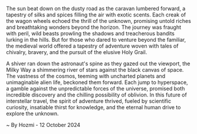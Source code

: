 
The sun beat down on the dusty road as the caravan lumbered forward, a tapestry of silks and spices filling the air with exotic scents.  Each creak of the wagon wheels echoed the thrill of the unknown, promising untold riches and breathtaking wonders beyond the horizon.  The journey was fraught with peril, wild beasts prowling the shadows and treacherous bandits lurking in the hills. But for those who dared to venture beyond the familiar, the medieval world offered a tapestry of adventure woven with tales of chivalry, bravery, and the pursuit of the elusive Holy Grail. 

A shiver ran down the astronaut's spine as they gazed out the viewport, the Milky Way a shimmering river of stars against the black canvas of space.  The vastness of the cosmos, teeming with uncharted planets and unimaginable alien life, beckoned them forward.  Each jump to hyperspace, a gamble against the unpredictable forces of the universe, promised both incredible discovery and the chilling possibility of oblivion.  In this future of interstellar travel, the spirit of adventure thrived, fueled by scientific curiosity, insatiable thirst for knowledge, and the eternal human drive to explore the unknown. 

~ By Hozmi - 12 October 2024
